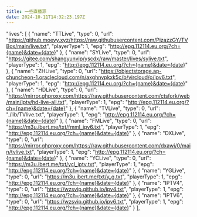 ```yaml
---
title: 一些直播源
date: 2024-10-11T14:32:23.197Z
---
```


  "lives": [
        {
            "name": "TTLive",
            "type": 0,
            "url": "https://github.moeyy.xyz/https://raw.githubusercontent.com/PizazzGY/TVBox/main/live.txt",
            "playerType": 1,
            "epg": "http://epg.112114.eu.org/?ch={name}&date={date}"
        },
        {
            "name": "SYLive",
            "type": 0,
            "url": "https://gitee.com/shangyunvip/yscdx/raw/master/lives/sylive.txt",
            "playerType": 1,
            "epg": "http://epg.112114.eu.org/?ch={name}&date={date}"
        },
        {
            "name": "ZHLive",
            "type": 0,
            "url": "https://objectstorage.ap-chuncheon-1.oraclecloud.com/n/axghnvpkxk5c/b/vircloud/o/ipv6.txt",
            "playerType": 1,
            "epg": "http://epg.112114.eu.org/?ch={name}&date={date}"
        },
        {
            "name": "HDLive",
            "type": 0,
            "url": "https://mirror.ghproxy.com/https://raw.githubusercontent.com/ctsfork/web/main/iptv/hd-live-all.txt",
            "playerType": 1,
            "epg": "http://epg.112114.eu.org/?ch={name}&date={date}"
        },
        {
            "name": "TVLive",
            "type": 0,
            "url": "./lib/TVlive.txt",
            "playerType": 1,
            "epg": "http://epg.112114.eu.org/?ch={name}&date={date}"
        },
        {
            "name": "FMLive",
            "type": 0,
            "url": "https://m3u.ibert.me/txt/fmml_ipv6.txt",
            "playerType": 1,
            "epg": "http://epg.112114.eu.org/?ch={name}&date={date}"
        },
        {
            "name": "DXLive",
            "type": 0,
            "url": "https://mirror.ghproxy.com/https://raw.githubusercontent.com/dxawi/0/main/tvlive.txt",
            "playerType": 1,
            "epg": "http://epg.112114.eu.org/?ch={name}&date={date}"
        },
        {
            "name": "YCLive",
            "type": 0,
            "url": "https://m3u.ibert.me/txt/ycl_iptv.txt",
            "playerType": 1,
            "epg": "http://epg.112114.eu.org/?ch={name}&date={date}"
        },
        {
            "name": "YGLive",
            "type": 0,
            "url": "https://m3u.ibert.me/txt/y_g.txt",
            "playerType": 1,
            "epg": "http://epg.112114.eu.org/?ch={name}&date={date}"
        },
        {
            "name": "IPTV4",
            "type": 0,
            "url": "https://wzsvip.github.io/ipv4.txt",
            "playerType": 1,
            "epg": "http://epg.112114.eu.org/?ch={name}&date={date}"
        },
        {
            "name": "IPTV6",
            "type": 0,
            "url": "https://wzsvip.github.io/ipv6.txt",
            "playerType": 1,
            "epg": "http://epg.112114.eu.org/?ch={name}&date={date}"
        }
    ],
